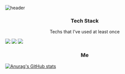 
![header](https://capsule-render.vercel.app/api?type=Waving&color=ffffff&height=250&section=header&text=EunhaChoi&fontSize=70&fontColor=f5bac7)

<!--Here are some ideas to get you started:


- 🔭 I’m currently working on ...
- 🌱 I’m currently learning ...
- 👯 I’m looking to collaborate on ...
- 🤔 I’m looking for help with ...
- 💬 Ask me about ...
- 📫 How to reach me: 
- 😄 Pronouns: ...
- ⚡ Fun fact: ...  
-->
<h3 align="center"> Tech Stack </h3>

<p align="center"> Techs that I've used at least once </p>

<p align="center"></p>
<a href="버튼을 눌렀을 때 이동할 링크" target="_blank"><img src="https://img.shields.io/badge/HTML5-E34F26?style=flat&logo=HTML5&logoColor=white"/></a>
<a href="버튼을 눌렀을 때 이동할 링크" target="_blank"><img src="https://img.shields.io/badge/CSS3-1572B6?style=flat&logo=CSS3&logoColor=white"/></a>
<a href="버튼을 눌렀을 때 이동할 링크" target="_blank"><img src="https://img.shields.io/badge/JavaScript-F7DF1E?style=flat&logo=JavaScript&logoColor=white"/></a>

  
<h3 align="center"> Me </h3>
<a href="https://www.instagram.com/accounts/onetap/?next=%2F"><img src="https://img.shields.io/badge/E4405F?style=flat-square&logo=Instagram&logoColor=white&link=/></a>&nbsp
  
![Anurag's GitHub stats](https://github-readme-stats.vercel.app/api?username=EUN-HA-CHOI&show_icons=true&theme=default)


<!--
**EUN-HA-CHOI/EUN-HA-CHOI** is a ✨ _special_ ✨ repository because its `README.md` (this file) appears on your GitHub profile.

Here are some ideas to get you started:

- 🔭 I’m currently working on ...
- 🌱 I’m currently learning ...
- 👯 I’m looking to collaborate on ...
- 🤔 I’m looking for help with ...
- 💬 Ask me about ...
- 📫 How to reach me: ...
- 😄 Pronouns: ...
- ⚡ Fun fact: ...
-->
